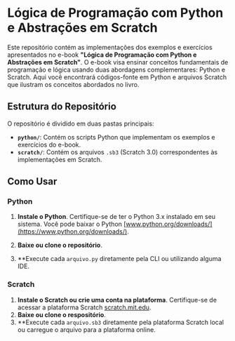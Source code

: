 # Lógica de Programação com Python e Abstrações em Scratch

Este repositório contém as implementações dos exemplos e exercícios apresentados no e-book **"Lógica de Programação com Python e Abstrações em Scratch"**. O e-book visa ensinar conceitos fundamentais de programação e lógica usando duas abordagens complementares: Python e Scratch. Aqui você encontrará códigos-fonte em Python e arquivos Scratch que ilustram os conceitos abordados no livro.

## Estrutura do Repositório

O repositório é dividido em duas pastas principais:

- **`python/`**: Contém os scripts Python que implementam os exemplos e exercícios do e-book.
- **`scratch/`**: Contém os arquivos `.sb3` (Scratch 3.0) correspondentes às implementações em Scratch.

## Como Usar

### Python

1. **Instale o Python**. Certifique-se de ter o Python 3.x instalado em seu sistema. Você pode baixar o Python [www.python.org/downloads/](https://www.python.org/downloads/).

2. **Baixe ou clone o repositório**.
3. **Execute cada `arquivo.py` diretamente pela CLI ou utilizando alguma IDE.

### Scratch
1. **Instale o Scratch ou crie uma conta na plataforma**. Certifique-se de acessar a plataforma Scratch [scratch.mit.edu](https://scratch.mit.edu/).
2. **Baixe ou clone o respositório**.
3. **Execute cada `arquivo.sb3` diretamente pela plataforma Scratch local ou carregue o arquivo para a plataforma online.

   
